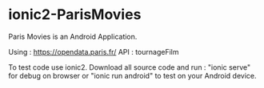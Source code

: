 # ionic2-ParisMovies

Paris Movies is an Android Application.

Using :
https://opendata.paris.fr/
API :
tournageFilm

To test code use ionic2.
Download all source code and run : "ionic serve" for debug on browser or "ionic run android" to test on your Android device.
